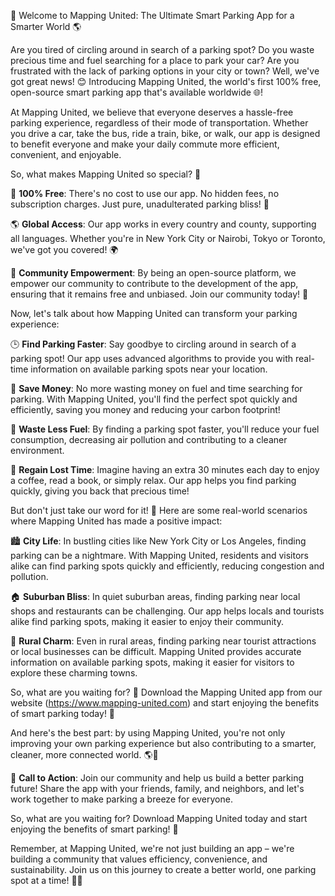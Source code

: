 🚀 Welcome to Mapping United: The Ultimate Smart Parking App for a Smarter World 🌎

Are you tired of circling around in search of a parking spot? Do you waste precious time and fuel searching for a place to park your car? Are you frustrated with the lack of parking options in your city or town? Well, we've got great news! 😊 Introducing Mapping United, the world's first 100% free, open-source smart parking app that's available worldwide 🌐!

At Mapping United, we believe that everyone deserves a hassle-free parking experience, regardless of their mode of transportation. Whether you drive a car, take the bus, ride a train, bike, or walk, our app is designed to benefit everyone and make your daily commute more efficient, convenient, and enjoyable.

So, what makes Mapping United so special? 🤔

🌟 **100% Free**: There's no cost to use our app. No hidden fees, no subscription charges. Just pure, unadulterated parking bliss! 💸

🌎 **Global Access**: Our app works in every country and county, supporting all languages. Whether you're in New York City or Nairobi, Tokyo or Toronto, we've got you covered! 🌍

🚀 **Community Empowerment**: By being an open-source platform, we empower our community to contribute to the development of the app, ensuring that it remains free and unbiased. Join our community today! 👥

Now, let's talk about how Mapping United can transform your parking experience:

🕒 **Find Parking Faster**: Say goodbye to circling around in search of a parking spot! Our app uses advanced algorithms to provide you with real-time information on available parking spots near your location.

💸 **Save Money**: No more wasting money on fuel and time searching for parking. With Mapping United, you'll find the perfect spot quickly and efficiently, saving you money and reducing your carbon footprint!

🌟 **Waste Less Fuel**: By finding a parking spot faster, you'll reduce your fuel consumption, decreasing air pollution and contributing to a cleaner environment.

💪 **Regain Lost Time**: Imagine having an extra 30 minutes each day to enjoy a coffee, read a book, or simply relax. Our app helps you find parking quickly, giving you back that precious time!

But don't just take our word for it! 🤔 Here are some real-world scenarios where Mapping United has made a positive impact:

🏙️ **City Life**: In bustling cities like New York City or Los Angeles, finding parking can be a nightmare. With Mapping United, residents and visitors alike can find parking spots quickly and efficiently, reducing congestion and pollution.

🏠 **Suburban Bliss**: In quiet suburban areas, finding parking near local shops and restaurants can be challenging. Our app helps locals and tourists alike find parking spots, making it easier to enjoy their community.

🌳 **Rural Charm**: Even in rural areas, finding parking near tourist attractions or local businesses can be difficult. Mapping United provides accurate information on available parking spots, making it easier for visitors to explore these charming towns.

So, what are you waiting for? 🤔 Download the Mapping United app from our website (https://www.mapping-united.com) and start enjoying the benefits of smart parking today! 🚀

And here's the best part: by using Mapping United, you're not only improving your own parking experience but also contributing to a smarter, cleaner, more connected world. 🌎💪

🎉 **Call to Action**: Join our community and help us build a better parking future! Share the app with your friends, family, and neighbors, and let's work together to make parking a breeze for everyone.

So, what are you waiting for? Download Mapping United today and start enjoying the benefits of smart parking! 🚀

Remember, at Mapping United, we're not just building an app – we're building a community that values efficiency, convenience, and sustainability. Join us on this journey to create a better world, one parking spot at a time! 🌟👥